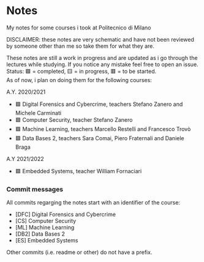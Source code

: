 # Notes
My notes for some courses i took at Politecnico di Milano

DISCLAIMER: these notes are very schematic and have not been reviewed by someone other than me so take them for what they are.

These notes are still a work in progress and are updated as i go through the lectures while studying. If you notice any mistake feel free to open an issue.  
Status: 🟩 = completed, 🟨 = in progress, 🟥 = to be started.  
As of now, i plan on doing them for the following courses:

A.Y. 2020/2021
- 🟩 Digital Forensics and Cybercrime, teachers Stefano Zanero and Michele Carminati
- 🟩 Computer Security, teacher Stefano Zanero
- 🟩 Machine Learning, teachers Marcello Restelli and Francesco Trovò
- 🟩 Data Bases 2, teachers Sara Comai, Piero Fraternali and Daniele Braga

A.Y 2021/2022
- 🟩 Embedded Systems, teacher William Fornaciari

### Commit messages
All commits regarging the notes start with an identifier of the course:
- [DFC] Digital Forensics and Cybercrime
- [CS] Computer Security
- [ML] Machine Learning
- [DB2] Data Bases 2
- [ES] Embedded Systems

Other commits (i.e. readme or other) do not have a prefix.

